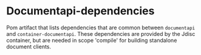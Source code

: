 <!-- Copyright Vespa.ai. Licensed under the terms of the Apache 2.0 license. See LICENSE in the project root. -->
# Documentapi-dependencies

Pom artifact that lists dependencies that are common between `documentapi` and
`container-documentapi`. These dependencies are provided by the Jdisc container,
but are needed in scope 'compile' for building standalone document clients.
